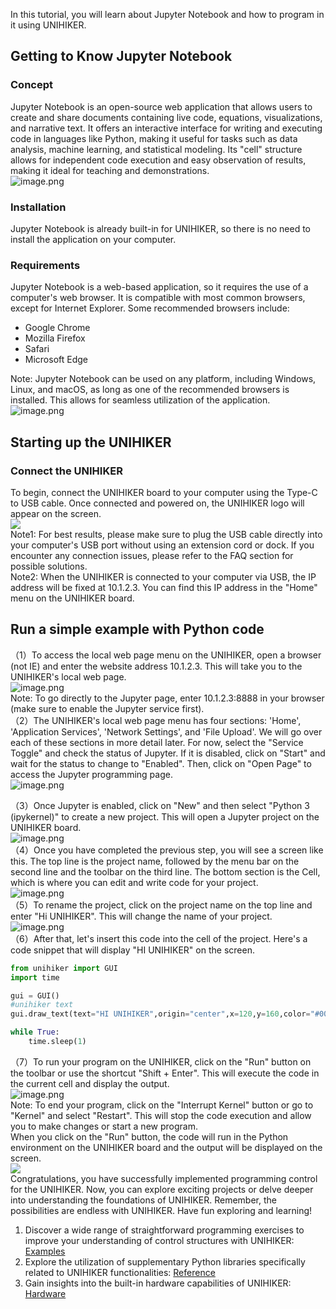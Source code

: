 In this tutorial, you will learn about Jupyter Notebook and how to program in it using UNIHIKER.
<a name="RMpys"></a>
## Getting to Know Jupyter Notebook
<a name="C3Tuh"></a>
### Concept
Jupyter Notebook is an open-source web application that allows users to create and share documents containing live code, equations, visualizations, and narrative text. It offers an interactive interface for writing and executing code in languages like Python, making it useful for tasks such as data analysis, machine learning, and statistical modeling. Its "cell" structure allows for independent code execution and easy observation of results, making it ideal for teaching and demonstrations.<br />![image.png](img/getting_started_jupyter_notebook/1694761069647-6dd94387-1520-42d6-8135-eaeb71680814.png)
<a name="lZdFc"></a>
### Installation
Jupyter Notebook is already built-in for UNIHIKER, so there is no need to install the application on your computer.
<a name="w8vW2"></a>
### Requirements 
Jupyter Notebook is a web-based application, so it requires the use of a computer's web browser. It is compatible with most common browsers, except for Internet Explorer. Some recommended browsers include:

- Google Chrome
- Mozilla Firefox
- Safari
- Microsoft Edge

Note: Jupyter Notebook can be used on any platform, including Windows, Linux, and macOS, as long as one of the recommended browsers is installed. This allows for seamless utilization of the application.<br />![image.png](img/getting_started_jupyter_notebook/1695698225050-8d611862-9fba-4aa6-9ece-b1ca8cdc074f.png)
<a name="crSyD"></a>
## Starting up the UNIHIKER
<a name="dJkok"></a>
### Connect the UNIHIKER
To begin, connect the UNIHIKER board to your computer using the Type-C to USB cable. Once connected and powered on, the UNIHIKER logo will appear on the screen.<br />![](./img/getting_started_jupyter_notebook/1691476703505-51223828-f994-438e-a0a5-f4577792ea1e.png)<br />Note1: For best results, please make sure to plug the USB cable directly into your computer's USB port without using an extension cord or dock. If you encounter any connection issues, please refer to the FAQ section for possible solutions.<br />Note2: When the UNIHIKER is connected to your computer via USB, the IP address will be fixed at 10.1.2.3. You can find this IP address in the "Home" menu on the UNIHIKER board.
<a name="PX7es"></a>
## Run a simple example with Python code
（1）To access the local web page menu on the UNIHIKER, open a browser (not IE) and enter the website address 10.1.2.3. This will take you to the UNIHIKER's local web page.<br />![image.png](img/getting_started_jupyter_notebook/1694773604607-b2c829db-8e51-412f-9e01-58ad69b8126b.png)<br />Note: To go directly to the Jupyter page, enter 10.1.2.3:8888 in your browser (make sure to enable the Jupyter service first).<br />（2）The UNIHIKER's local web page menu has four sections: 'Home', 'Application Services', 'Network Settings', and 'File Upload'. We will go over each of these sections in more detail later. For now, select the "Service Toggle" and check the status of Jupyter. If it is disabled, click on "Start" and wait for the status to change to "Enabled". Then, click on "Open Page" to access the Jupyter programming page.<br />![image.png](img/getting_started_jupyter_notebook/1694774664508-543daeab-3721-4ca0-bfdc-bc6c8d490542.png)

（3）Once Jupyter is enabled, click on "New" and then select "Python 3 (ipykernel)" to create a new project. This will open a Jupyter project on the UNIHIKER board.<br />![image.png](img/getting_started_jupyter_notebook/1694774537761-c581bc57-769d-4cdc-8627-3f4698f706dc.png)<br />（4）Once you have completed the previous step, you will see a screen like this. The top line is the project name, followed by the menu bar on the second line and the toolbar on the third line. The bottom section is the Cell, which is where you can edit and write code for your project.<br />![image.png](img/getting_started_jupyter_notebook/1694776170047-eee9f6a6-54ed-4073-8bef-f24c9ca08fab.png)<br />（5）To rename the project, click on the project name on the top line and enter "Hi UNIHIKER". This will change the name of your project.<br />![image.png](img/getting_started_jupyter_notebook/1694769451735-f647c54c-44ec-47ce-b164-169dea49c43c.png)<br />（6）After that,  let's insert this code into the cell of the project. Here's a code snippet that will display "HI UNIHIKER" on the screen.
```python
from unihiker import GUI
import time

gui = GUI()
#unihiker text
gui.draw_text(text="HI UNIHIKER",origin="center",x=120,y=160,color="#0066CC")

while True:
    time.sleep(1)
```
（7）To run your program on the UNIHIKER, click on the "Run" button on the toolbar or use the shortcut "Shift + Enter". This will execute the code in the current cell and display the output.<br />![image.png](img/getting_started_jupyter_notebook/1694775762908-a6ba240c-f4c1-442d-a40e-0007f64638c0.png)<br />Note: To end your program, click on the "Interrupt Kernel" button or go to "Kernel" and select "Restart". This will stop the code execution and allow you to make changes or start a new program.<br />When you click on the "Run" button, the code will run in the Python environment on the UNIHIKER board and the output will be displayed on the screen.<br />![](./img/getting_started_jupyter_notebook/1691567717568-d78f0d3e-111f-46d9-858a-b32a8aec528c.png)<br />Congratulations, you have successfully implemented programming control for the UNIHIKER. Now, you can explore exciting projects or delve deeper into understanding the foundations of UNIHIKER. Remember, the possibilities are endless with UNIHIKER. Have fun exploring and learning!

1. Discover a wide range of straightforward programming exercises to improve your understanding of control structures with UNIHIKER: [Examples](https://www.yuque.com/joanna-rqvih/unihiker_wiki_en/ktu7u5wqrqocflu0)
2. Explore the utilization of supplementary Python libraries specifically related to UNIHIKER functionalities: [Reference](https://www.yuque.com/joanna-rqvih/unihiker_wiki_en/btd6oualns4g6fgd)
3. Gain insights into the built-in hardware capabilities of UNIHIKER: [Hardware ](https://www.yuque.com/joanna-rqvih/unihiker_wiki_en/ogm50gebc6wgp3dm)
